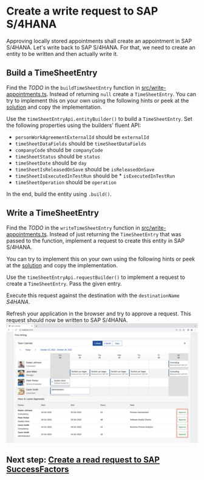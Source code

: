 # Create a write request to SAP S/4HANA

Approving locally stored appointments shall create an appointment in SAP S/4HANA. Let's write back to SAP S/4HANA. For that, we need to create an entity to be written and then actually write it.

## Build a TimeSheetEntry

Find the _TODO_ in the `buildTimeSheetEntry` function in [src/write-appointments.ts](../src/write-appointments.ts). Instead of returning `null` create a `TimeSheetEntry`. You can try to implement this on your own using the following hints or peek at the [solution](SOLUTION.md#build-a-timesheetentry) and copy the implementation.

Use the `timeSheetEntryApi.entityBuilder()` to build a `TimeSheetEntry`. Set the following properties using the builders' fluent API:

- `personWorkAgreementExternalId` should be `externalId`
- `timeSheetDataFields` should be `timeSheetDataFields`
- `companyCode` should be `companyCode`
- `timeSheetStatus` should be `status`
- `timeSheetDate` should be `day`
- `timeSheetIsReleasedOnSave` should be `isReleasedOnSave`
- `timeSheetIsExecutedInTestRun` should be \* `isExecutedInTestRun`
- `timeSheetOperation` should be `operation`

In the end, build the entity using `.build()`.

## Write a TimeSheetEntry

Find the _TODO_ in the `writeTimeSheetEntry` function in [src/write-appointments.ts](../src/write-appointments.ts). Instead of just returning the `TimeSheetEntry` that was passed to the function, implement a request to create this entity in SAP S/4HANA.

You can try to implement this on your own using the following hints or peek at the [solution](SOLUTION.md#write-a-timesheetentry) and copy the implementation.

Use the `timeSheetEntryApi.requestBuilder()` to implement a request to create a `TimeSheetEntry`. Pass the given entry.

Execute this request against the destination with the `destinationName` _S4HANA_.

Refresh your application in the browser and try to approve a request. This request should now be written to SAP S/4HANA.
![Local Write](images/approve.png)

## Next step: [Create a read request to SAP SuccessFactors](05-sfsf-read-request.md)

